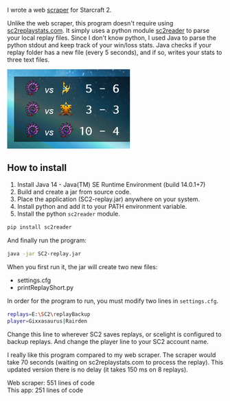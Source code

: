 I wrote a web [scraper](https://gitlab.com/Rairden/SC2-StatsScraper/-/tree/release-win10) for Starcraft 2.

Unlike the web scraper, this program doesn't require using [sc2replaystats.com](https://sc2replaystats.com/). It simply uses a python module [sc2reader](https://pypi.org/project/sc2reader/) to parse your local replay files. Since I don't know python, I used Java to parse the python stdout and keep track of your win/loss stats. Java checks if your replay folder has a new file (every 5 seconds), and if so, writes your stats to three text files.

![overlay](img/SC2-overlay.png)

## How to install

1. Install Java 14 - Java(TM) SE Runtime Environment (build 14.0.1+7)
2. Build and create a jar from source code.
3. Place the application (SC2-replay.jar) anywhere on your system.
4. Install python and add it to your PATH environment variable.
5. Install the python `sc2reader` module.

```sh
pip install sc2reader
```

And finally run the program:

```sh
java -jar SC2-replay.jar
```

When you first run it, the jar will create two new files:

* settings.cfg
* printReplayShort.py

In order for the program to run, you must modify two lines in `settings.cfg`.

```sh
replays=E:\SC2\replayBackup
player=Gixxasaurus|Rairden
```

Change this line to wherever SC2 saves replays, or scelight is configured to backup replays. And change the player line to your SC2 account name.

I really like this program compared to my web scraper. The scraper would take 70 seconds (waiting on sc2replaystats.com to process the replay). This updated version there is no delay (it takes 150 ms on 8 replays).

Web scraper: 551 lines of code  
This app: 251 lines of code


